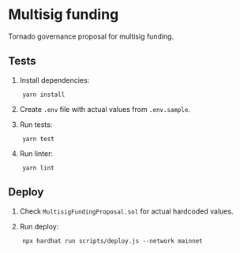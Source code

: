 # Multisig funding

Tornado governance proposal for multisig funding.

## Tests

1. Install dependencies:

```
    yarn install
```

2. Create `.env` file with actual values from `.env.sample`.

3. Run tests:

```
    yarn test
```

4. Run linter:

```
    yarn lint
```

## Deploy

1. Check `MultisigFundingProposal.sol` for actual hardcoded values.

2. Run deploy:

```
    npx hardhat run scripts/deploy.js --network mainnet
```
